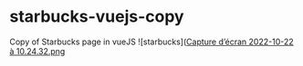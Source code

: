 # starbucks-vuejs-copy
Copy of Starbucks page in vueJS
![starbucks]([Capture d’écran 2022-10-22 à 10.24.32.png](https://raw.githubusercontent.com/Liam-Esteffe/starbucks-vuejs-copy/main/Capture%20d’écran%202022-10-22%20à%2010.24.32.png)
